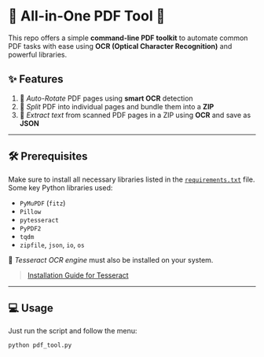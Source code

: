 # 📄 All-in-One PDF Tool 🔧

This repo offers a simple **command-line PDF toolkit** to automate common PDF tasks with ease using **OCR (Optical Character Recognition)** and powerful libraries.

## ✨ Features

1. 🔄 *Auto-Rotate* PDF pages using **smart OCR** detection
2. 📂 *Split* PDF into individual pages and bundle them into a **ZIP**
3. 🧠 *Extract text* from scanned PDF pages in a ZIP using **OCR** and save as **JSON**

---

## 🛠 Prerequisites

Make sure to install all necessary libraries listed in the [`requirements.txt`](./requirements.txt) file.  
Some key Python libraries used:

- `PyMuPDF` (`fitz`)
- `Pillow`
- `pytesseract`
- `PyPDF2`
- `tqdm`
- `zipfile`, `json`, `io`, `os`

🧪 *Tesseract OCR engine* must also be installed on your system.  
> [Installation Guide for Tesseract](https://github.com/tesseract-ocr/tesseract)

---

## 💻 Usage

Just run the script and follow the menu:

```bash
python pdf_tool.py
